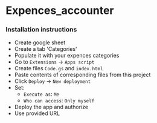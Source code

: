 # Expences_accounter

### Installation instructions
* Create google sheet
* Create a tab 'Categories'
* Populate it with your expences categories
* Go to `Extensions` -> `Apps script`
* Create files `Code.gs` and `index.html`
* Paste contents of corresponding files from this project
* Click `Deploy` -> `New deployment`
* Set: 
  * `Execute as`: `Me`
  * `Who can access`: `Only myself`
* Deploy the app and authorize
* Use provided URL
